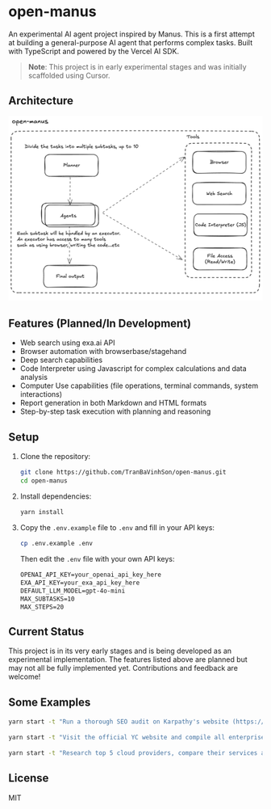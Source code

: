 # open-manus

An experimental AI agent project inspired by Manus. This is a first attempt at building a general-purpose AI agent that performs complex tasks. Built with TypeScript and powered by the Vercel AI SDK.

> **Note**: This project is in early experimental stages and was initially scaffolded using Cursor.

## Architecture

![Open Manus Architecture](/static/open-manus.png)

## Features (Planned/In Development)

- Web search using exa.ai API
- Browser automation with browserbase/stagehand
- Deep search capabilities
- Code Interpreter using Javascript for complex calculations and data analysis
- Computer Use capabilities (file operations, terminal commands, system interactions)
- Report generation in both Markdown and HTML formats
- Step-by-step task execution with planning and reasoning

## Setup

1. Clone the repository:

   ```bash
   git clone https://github.com/TranBaVinhSon/open-manus.git
   cd open-manus
   ```

2. Install dependencies:

   ```bash
   yarn install
   ```

3. Copy the `.env.example` file to `.env` and fill in your API keys:
   ```bash
   cp .env.example .env
   ```
   Then edit the `.env` file with your own API keys:
   ```
   OPENAI_API_KEY=your_openai_api_key_here
   EXA_API_KEY=your_exa_api_key_here
   DEFAULT_LLM_MODEL=gpt-4o-mini
   MAX_SUBTASKS=10
   MAX_STEPS=20
   ```

## Current Status

This project is in its very early stages and is being developed as an experimental implementation. The features listed above are planned but may not all be fully implemented yet. Contributions and feedback are welcome!

## Some Examples

```bash
yarn start -t "Run a thorough SEO audit on Karpathy's website (https://karpathy.ai/) and deliver a detailed optimization report with actionable recommendations."
```

```bash
yarn start -t "Visit the official YC website and compile all enterprise information under the W25 B2B tag into a clear, well-structured table. Be sure to find all of it."
```

```bash
yarn start -t "Research top 5 cloud providers, compare their services and pricing, and create a detailed comparison report"
```

## License

MIT
